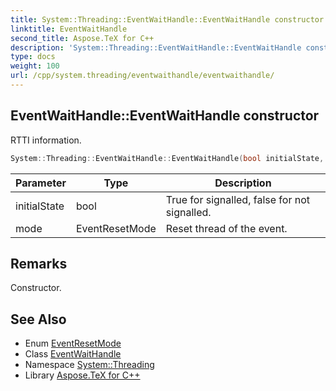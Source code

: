 ```yaml
---
title: System::Threading::EventWaitHandle::EventWaitHandle constructor
linktitle: EventWaitHandle
second_title: Aspose.TeX for C++
description: 'System::Threading::EventWaitHandle::EventWaitHandle constructor. RTTI information in C++.'
type: docs
weight: 100
url: /cpp/system.threading/eventwaithandle/eventwaithandle/
---
```

## EventWaitHandle::EventWaitHandle constructor


RTTI information.

```cpp
System::Threading::EventWaitHandle::EventWaitHandle(bool initialState, EventResetMode mode)
```


| Parameter | Type | Description |
| --- | --- | --- |
| initialState | bool | True for signalled, false for not signalled. |
| mode | EventResetMode | Reset thread of the event. |
## Remarks


Constructor. 
## See Also

* Enum [EventResetMode](../../eventresetmode/)
* Class [EventWaitHandle](../)
* Namespace [System::Threading](../../)
* Library [Aspose.TeX for C++](../../../)
